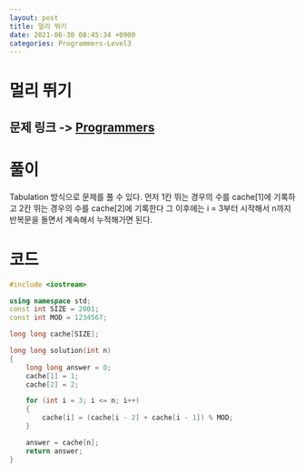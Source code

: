 ```yaml
---
layout: post
title: 멀리 뛰기
date: 2021-06-30 08:45:34 +0900
categories: Programmers-Level3
---
```


# 멀리 뛰기
## 문제 링크 -> [Programmers](https://programmers.co.kr/learn/courses/30/lessons/12914)

# 풀이
Tabulation 방식으로 문제를 풀 수 있다. 먼저 1칸 뛰는 경우의 수를 cache[1]에 기록하고 2칸 뛰는 경우의 수를 cache[2]에 기록한다 그 이후에는 i = 3부터 시작해서 n까지 반복문을 돌면서 계속해서 누적해가면 된다.

# 코드
```c++
#include <iostream>

using namespace std;
const int SIZE = 2001;
const int MOD = 1234567;

long long cache[SIZE];

long long solution(int n) 
{
    long long answer = 0;
    cache[1] = 1;
    cache[2] = 2;

    for (int i = 3; i <= n; i++)
    {
        cache[i] = (cache[i - 2] + cache[i - 1]) % MOD;
    }

    answer = cache[n];
    return answer;
}
```
